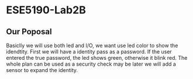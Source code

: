 # ESE5190-Lab2B

## Our Poposal

Basiclly we will use both led and I/O, we want use led color to show the idendtity. First we will have a identity pass as a password. If the user entered the true password, the led shows green, otherwise it blink red. The whole plan can be used as a security check may be later we will add a sensor to expand the identity.
